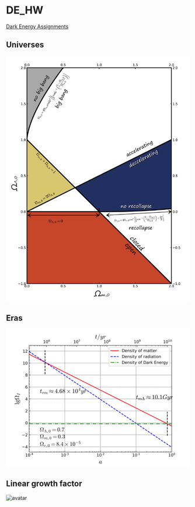 # DE_HW
[Dark Energy Assignments](DE.pdf)
## Universes
![avatar](Mondrian.png)
## Eras
![avatar](Era_rmL.png)
## Linear growth factor
![avatar](Ga.png)
